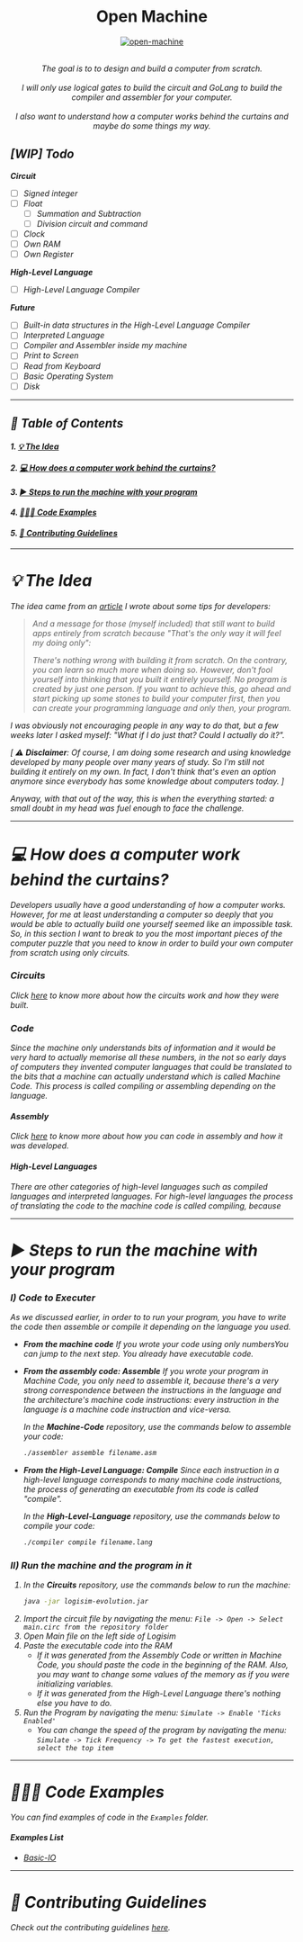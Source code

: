<h1 align="center">Open Machine</h1>
<div align="center">

<a href="https://github.com/Open-Machine/"><img align="center" src="https://raw.githubusercontent.com/Open-Machine/README/master/Media/logo-horizontal.png" alt="open-machine"/><a/>

<br/>
<i>The goal is to to design and build a computer from scratch.<i/>
<br/><br/>
<i>I will only use logical gates to build the circuit and GoLang to build the compiler and assembler for your computer.<i/>
<br/><br/>
<i>I also want to understand how a computer works behind the curtains and maybe do some things my way.<i/>

</div>

## [WIP] Todo
**Circuit**
- [ ] Signed integer
- [ ] Float
  - [ ] Summation and Subtraction
  - [ ] Division circuit and command
- [ ] Clock
- [ ] Own RAM
- [ ] Own Register

**High-Level Language**
- [ ] High-Level Language Compiler

**Future**
- [ ] Built-in data structures in the High-Level Language Compiler
- [ ] Interpreted Language
- [ ] Compiler and Assembler inside my machine
- [ ] Print to Screen
- [ ] Read from Keyboard
- [ ] Basic Operating System
- [ ] Disk

---

## 🔖 Table of Contents
#### 1. [💡 The Idea](#the-idea)
#### 2. [💻 How does a computer work behind the curtains?](#how-does-a-computer-work-behind-the-curtains)
#### 3. [▶️ Steps to run the machine with your program](#steps-to-run-the-machine-with-your-program)
#### 4. [👨🏻‍💻 Code Examples](#code-examples)
#### 5. [📄 Contributing Guidelines](#contributing-guidelines)

---

# 💡 The Idea

The idea came from an [article](https://medium.com/@luca.assumpcao.dillenburg/programming-tips-from-a-not-yet-experienced-programmer-754623ce28ae) I wrote about some tips for developers:

> And a message for those (myself included) that still want to build apps entirely from scratch because "That's the only way it will feel my doing only":
> 
> There's nothing wrong with building it from scratch. On the contrary, you can learn so much more when doing so. However, don't fool yourself into thinking that you built it entirely yourself. No program is created by just one person. If you want to achieve this, go ahead and start picking up some stones to build your computer first, then you can create your programming language and only then, your program.

I was obviously not encouraging people in any way to do that, but a few weeks later I asked myself: "What if I do just that? Could I actually do it?".

[ ⚠️ **Disclaimer**: Of course, I am doing some research and using knowledge developed by many people over many years of study. So I'm still not building it entirely on my own. In fact, I don't think that's even an option anymore since everybody has some knowledge about computers today. ]

Anyway, with that out of the way, this is when the everything started: a small doubt in my head was fuel enough to face the challenge.

---

# 💻 How does a computer work behind the curtains?
Developers usually have a good understanding of how a computer works. However, for me at least understanding a computer so deeply that you would be able to actually build one yourself seemed like an impossible task. So, in this section I want to break to you the most important pieces of the computer puzzle that you need to know in order to build your own computer from scratch using only circuits.

### Circuits
Click [here]() to know more about how the circuits work and how they were built.

### Code
Since the machine only understands bits of information and it would be very hard to actually memorise all these numbers, in the not so early days of computers they invented computer languages that could be translated to the bits that a machine can actually understand which is called Machine Code. This process is called compiling or assembling depending on the language.

#### Assembly
Click [here]() to know more about how you can code in assembly and how it was developed.

#### High-Level Languages
There are other categories of high-level languages such as compiled languages and interpreted languages. 
For high-level languages the process of translating the code to the machine code is called compiling, because 

---

# ▶️ Steps to run the machine with your program


### I) Code to Executer
As we discussed earlier, in order to to run your program, you have to write the code then assemble or compile it depending on the language you used.

- **From the machine code**
	If you wrote your code using only numbersYou can jump to the next step. You already have executable code.

- **From the assembly code: Assemble**
	If you wrote your program in Machine Code, you only need to assemble it, because there's a very strong correspondence between the instructions in the language and the architecture's machine code instructions: every instruction in the language is a machine code instruction and vice-versa.

	In the **Machine-Code** repository, use the commands below to assemble your code:
	```sh
	./assembler assemble filename.asm
	```

- **From the High-Level Language: Compile**
	Since each instruction in a high-level language corresponds to many machine code instructions, the process of generating an executable from its code is called "compile".

	In the **High-Level-Language** repository, use the commands below to compile your code:
	```sh
	./compiler compile filename.lang
	```


### II) Run the machine and the program in it
1. In the **Circuits** repository, use the commands below to run the machine:
	```sh
	java -jar logisim-evolution.jar
	```
2. Import the circuit file by navigating the menu:
   *```File -> Open -> Select main.circ from the repository folder```*
3. Open Main file on the left side of Logisim
4. Paste the executable code into the RAM
   - If it was generated from the Assembly Code or written in Machine Code, you should paste the code in the beginning of the RAM. Also, you may want to change some values of the memory as if you were initializing variables.
   - If it was generated from the High-Level Language there's nothing else you have to do.
5. Run the Program by navigating the menu:
   *```Simulate -> Enable 'Ticks Enabled'```*
   - You can change the speed of the program by navigating the menu: 
	*```Simulate -> Tick Frequency -> To get the fastest execution, select the top item```*

---

# 👨🏻‍💻 Code Examples
You can find examples of code in the ```Examples``` folder.
#### Examples List
- [Basic-IO](Examples/basic-io)

---

# 📄 Contributing Guidelines
Check out the contributing guidelines [here](https://github.com/Open-Machine/Organization-README/blob/master/CONTRIBUTION.md).
